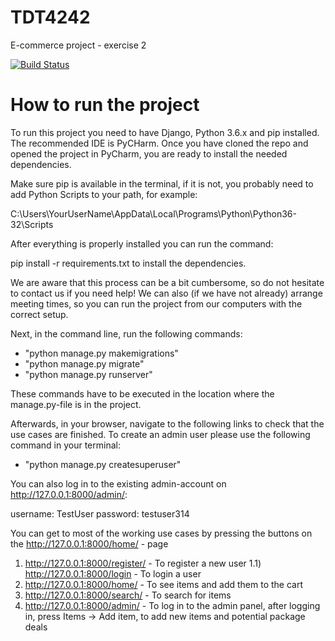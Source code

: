 # TDT4242
E-commerce project - exercise 2

[![Build Status](https://travis-ci.org/NoraTomas/TDT4242.svg?branch=master)](https://travis-ci.org/NoraTomas/TDT4242)

# How to run the project

To run this project you need to have Django, Python 3.6.x and pip installed.
The recommended IDE is PyCHarm.
Once you have cloned the repo and opened the project in PyCharm, you are
ready to install the needed dependencies.

Make sure pip is available in the terminal, if it is not, you probably need to
add Python Scripts to your path, for example:

C:\Users\YourUserName\AppData\Local\Programs\Python\Python36-32\Scripts

After everything is properly installed you can run the command:

pip install -r requirements.txt to install the dependencies.

We are aware that this process can be a bit cumbersome, so do not hesitate
to contact us if you need help! We can also (if we have not already)
arrange meeting times, so you can run the project from our computers with
the correct setup.


Next, in the command line, run the following commands:
 - "python manage.py makemigrations"
 - "python manage.py migrate"
 - "python manage.py runserver"

 These commands have to be executed in the location where the manage.py-file is
 in the project.

 Afterwards, in your browser, navigate to the following links to
 check that the use cases are finished. To create an admin user please use the
 following command in your terminal:

 - "python manage.py createsuperuser"

 You can also log in to the existing admin-account on
 http://127.0.0.1:8000/admin/:

 username: TestUser
 password: testuser314

 You can get to most of the working use cases by pressing the buttons
 on the http://127.0.0.1:8000/home/ - page


 1) http://127.0.0.1:8000/register/ - To register a new user
 1.1) http://127.0.0.1:8000/login - To login a user
 2) http://127.0.0.1:8000/home/ - To see items and add them to the cart
 3) http://127.0.0.1:8000/search/ - To search for items
 4) http://127.0.0.1:8000/admin/ - To log in to the admin panel,
 after logging in, press Items -> Add item, to add new items
 and potential package deals  






